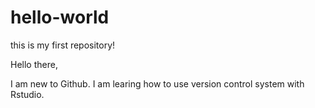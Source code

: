 # hello-world
this is my first repository!

Hello there,

I am new to Github. I am learing how to use version control system with Rstudio.
